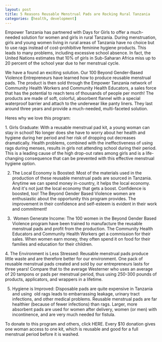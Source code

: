 ```yaml
---
layout: post
title: 5 Reasons Reusable Menstrual Pads are Rocking Rural Tanzania
categories: [health, development]
---
```

Empower Tanzania has partnered with Days for Girls to offer a much-needed solution for women and girls in rural Tanzania. During menstruation, girls and young women living in rural areas of Tanzania have no choice but to use rags instead of cost-prohibitive feminine hygiene products. This leads to many problems, including excessive school absence. In fact, the United Nations estimates that 10% of girls in Sub-Saharan Africa miss up to 20 percent of the school year due to her menstrual cycle.

We have a found an exciting solution. Our 100 Beyond Gender-Based Violence Entrepreneurs have learned how to produce reusable menstrual pads. The product is then sold through the Empower Tanzania network of Community Health Workers and Community Health Educators, a sales force that has the potential to reach tens of thousands of people per month! The products are made of soft, colorful, absorbent flannel with a special waterproof barrier and attach to the underwear like panty liners. They last around three years and provide a much-needed, multi-faceted solution.

Heres why we love this program: 

1. Girls Graduate: With a reusable menstrual pad kit, a young woman can stay in school! No longer does she have to worry about her health and hygiene during her period and her risk of dropping out decreases dramatically. Health problems, combined with the ineffectiveness of using rags during menses, results in girls not attending school during their period. This is a leading cause of the high drop-out rates among girls and is a life-changing consequence that can be prevented with this effective menstrual hygiene option.

2. The Local Economy is Boosted: Most of the materials used in the production of these reusable menstrual pads are sourced in Tanzania. Anytime we can spend money in-country, it helps the local economy. And it's not just the local economy that gets a boost. Confidence is boosted, too! The Beyond Gender Based Violence women are enthusiastic about the opportunity this program provides. The improvement in their confidence and self-esteem is evident in their work and commitment!

3.  Women Generate Income: The 100 women in the Beyond Gender Based Violence program have been trained to manufacture the reusable menstrual pads and profit from the production. The Community Health Educators and Community Health Workers get a commission for their sales. When women earn money, they often spend it on food for their families and education for their children.

4. The Environment is Less Stressed: Reusable menstrual pads produce little waste and are therefore better for our environment. One pack of reusable menstrual pads created and sold by our entrepreneurs lasts for three years! Compare that to the average Westerner who uses an average of 20 tampons or pads per menstrual period, thus using 250-300 pounds of products, applicators, and wrappers in a lifetime.

5. Hygiene is Improved: Disposable pads are quite expensive in Tanzania and using  old rags leads to embarrassing leakage, urinary tract infections, and other medical problems. Reusable menstrual pads are far healthier (because of fewer infections) than rags. Larger, more absorbent pads are used for women after delivery, women (or men) with incontinence, and are very much needed for fistula.

To donate to this program and others, click HERE. Every $10 donation gives one woman access to one kit, which is reusable and good for a full menstrual period before it is washed.
